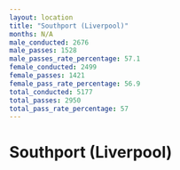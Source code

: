 ```yaml
---
layout: location
title: "Southport (Liverpool)"
months: N/A
male_conducted: 2676
male_passes: 1528
male_passes_rate_percentage: 57.1
female_conducted: 2499
female_passes: 1421
female_pass_rate_percentage: 56.9
total_conducted: 5177
total_passes: 2950
total_pass_rate_percentage: 57
---
```


# Southport (Liverpool)
